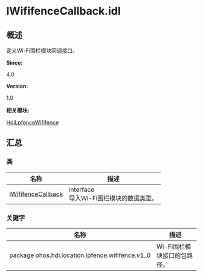 # IWififenceCallback.idl


## 概述

定义Wi-Fi围栏模块回调接口。

**Since:**

4.0

**Version:**

1.0

**相关模块:**

[HdiLpfenceWififence](_hdi_lpfence_wififence.md)


## 汇总


### 类

  | 名称 | 描述 | 
| -------- | -------- |
| [IWififenceCallback](interface_i_wififence_callback.md) | interface<br/>导入Wi-Fi围栏模块的数据类型。 | 


### 关键字

  | 名称 | 描述 | 
| -------- | -------- |
| package&nbsp;ohos.hdi.location.lpfence.wififence.v1_0 | Wi-Fi围栏模块接口的包路径。 | 
